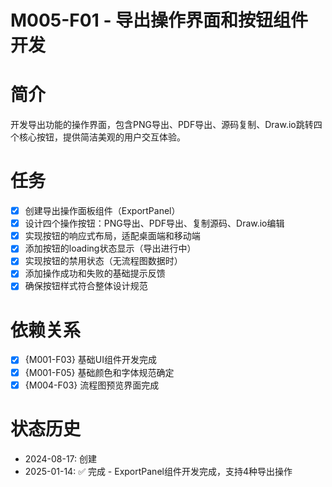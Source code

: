 # M005-F01 - 导出操作界面和按钮组件开发

# 简介
开发导出功能的操作界面，包含PNG导出、PDF导出、源码复制、Draw.io跳转四个核心按钮，提供简洁美观的用户交互体验。

# 任务
- [x] 创建导出操作面板组件（ExportPanel）
- [x] 设计四个操作按钮：PNG导出、PDF导出、复制源码、Draw.io编辑
- [x] 实现按钮的响应式布局，适配桌面端和移动端
- [x] 添加按钮的loading状态显示（导出进行中）
- [x] 实现按钮的禁用状态（无流程图数据时）
- [x] 添加操作成功和失败的基础提示反馈
- [x] 确保按钮样式符合整体设计规范

# 依赖关系
- [x] {M001-F03} 基础UI组件开发完成
- [x] {M001-F05} 基础颜色和字体规范确定
- [x] {M004-F03} 流程图预览界面完成

# 状态历史
- 2024-08-17: 创建
- 2025-01-14: ✅ 完成 - ExportPanel组件开发完成，支持4种导出操作
